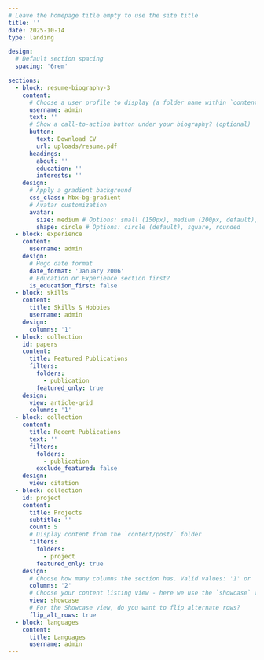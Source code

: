 ```yaml
---
# Leave the homepage title empty to use the site title
title: ''
date: 2025-10-14
type: landing

design:
  # Default section spacing
  spacing: '6rem'

sections:
  - block: resume-biography-3
    content:
      # Choose a user profile to display (a folder name within `content/authors/`)
      username: admin
      text: ''
      # Show a call-to-action button under your biography? (optional)
      button:
        text: Download CV
        url: uploads/resume.pdf
      headings:
        about: ''
        education: ''
        interests: ''
    design:
      # Apply a gradient background
      css_class: hbx-bg-gradient
      # Avatar customization
      avatar:
        size: medium # Options: small (150px), medium (200px, default), large (320px), xl (400px), xxl (500px)
        shape: circle # Options: circle (default), square, rounded
  - block: experience
    content:
      username: admin
    design:
      # Hugo date format
      date_format: 'January 2006'
      # Education or Experience section first?
      is_education_first: false
  - block: skills
    content:
      title: Skills & Hobbies
      username: admin
    design:
      columns: '1'
  - block: collection
    id: papers
    content:
      title: Featured Publications
      filters:
        folders:
          - publication
        featured_only: true
    design:
      view: article-grid
      columns: '1'
  - block: collection
    content:
      title: Recent Publications
      text: ''
      filters:
        folders:
          - publication
        exclude_featured: false
    design:
      view: citation
  - block: collection
    id: project
    content:
      title: Projects
      subtitle: ''
      count: 5
      # Display content from the `content/post/` folder
      filters:
        folders:
          - project
        featured_only: true
    design:
      # Choose how many columns the section has. Valid values: '1' or '2'.
      columns: '2'
      # Choose your content listing view - here we use the `showcase` view
      view: showcase
      # For the Showcase view, do you want to flip alternate rows?
      flip_alt_rows: true
  - block: languages
    content:
      title: Languages
      username: admin
---
```

